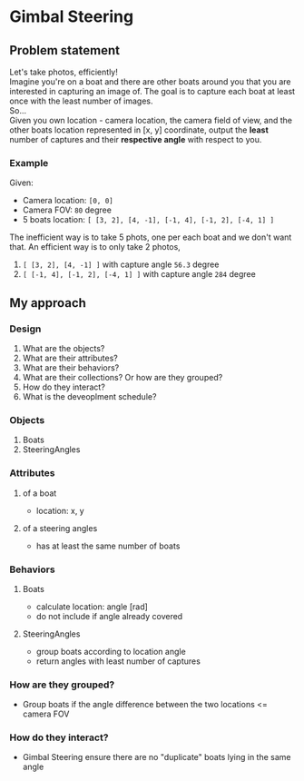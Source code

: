 # Gimbal Steering

## Problem statement

Let's take photos, efficiently! <br />
Imagine you're on a boat and there are other boats around you that you are interested in capturing an image of. The goal is to capture each boat at least once with the least number of images. <br />
So... <br />
Given you own location - camera location, the camera field of view, and the other boats location represented in [x, y] coordinate, output the **least** number of captures and their **respective angle** with respect to you.

### Example
Given:
- Camera location: `[0, 0]`
- Camera FOV: `80` degree
- 5 boats location: `[ [3, 2], [4, -1], [-1, 4], [-1, 2], [-4, 1] ]`

The inefficient way is to take 5 phots, one per each boat and we don't want that.
An efficient way is to only take 2 photos, 
1. `[ [3, 2], [4, -1] ]` with capture angle `56.3` degree
2. `[ [-1, 4], [-1, 2], [-4, 1] ]` with capture angle `284` degree


## My approach

### Design 

1. What are the objects?
2. What are their attributes?
3. What are their behaviors?
4. What are their collections? Or how are they grouped?
5. How do they interact?
6. What is the deveoplment schedule?

### Objects

1. Boats
2. SteeringAngles

### Attributes

1. of a boat
    - location: x, y

2. of a steering angles
    - has at least the same number of boats

### Behaviors

1. Boats
    - calculate location: angle [rad]
    - do not include if angle already covered

2. SteeringAngles
    - group boats according to location angle
    - return angles with least number of captures

### How are they grouped?

- Group boats if the angle difference between the two locations <= camera FOV

### How do they interact?

- Gimbal Steering ensure there are no "duplicate" boats lying in the same angle

